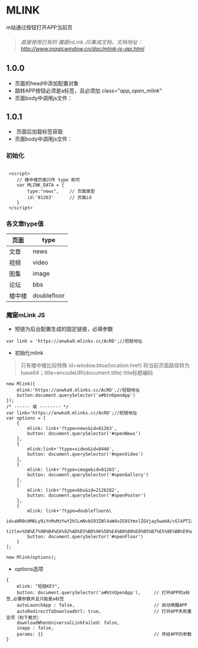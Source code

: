 # MLINK
m站通过按钮打开APP当前页

> ###### 直接使用已有的 魔窗mLink JS集成文档，文档地址：http://www.magicwindow.cn/doc/mlink-js-api.html


## 1.0.0
-  页面的head中添加配置对象
-  跳转APP按钮必须是a标签，且必须加 class="*app_open_mlink*" 
-  页面body中调用js文件： <script src="https://s.kcimg.cn/public/mlink.1.0.0.min.js"></script>

## 1.0.1
-  页面后加载标签获取
-  页面body中调用js文件： <script src="https://s.kcimg.cn/public/mlink.1.0.1.min.js"></script>

### 初始化

```

 <script>
    // 楼中楼页面只传 type 即可
    var MLINK_DATA = {
        type:"news",    // 页面类型
        id:'81263'      // 页面id
    }
 </script>
```
### 各文章type值
页面 | type
---|---
文章 | news
视频 | video
图集 | image
论坛 | bbs
楼中楼 | doublefloor

### 魔窗mLink JS

- 短链为后台配置生成的固定链接，必填参数
```
var link = 'https://anwka9.mlinks.cc/AcRD';//短链地址
```

- 初始化mlink

> 只有楼中楼比较特殊 id=window.btoa(location.href) 将当前页面路径转为base64；title=encodeURI(document.title) title标题编码

```
new Mlink({
    mlink:'https://anwka9.mlinks.cc/AcRD',//短链地址
    button:document.querySelector('a#btnOpenApp')
});
/* ------ 或 -------- */
var link='https://anwka9.mlinks.cc/AcRD';//短链地址
var options = [
    {
        mlink: link+'?type=news&id=81263',
        button: document.querySelector('#openNews')
    },
    {
        mlink:link+'?type=video&id=8446',
        button: document.querySelector('#openVideo')
    },
    {
        mlink: link+'?type=image&id=81263',
        button: document.querySelector('#openGallery')
    },
    {
        mlink: link+'?type=bbs&id=2126282',
        button: document.querySelector('#openPoster')
    },
    {
        mlink: link+'?type=doublefloor&\
        id=aHR0cHM6Ly9iYnMuMzYwY2hlLmNvbS93ZWl4aW4vZG91YmxlZGVjay5waHA/cGlkPTIzMTQ3ODEyJnRpZD0yMTIyMzc2JnJlcGx5cGlkPTIzMTQ3ODEy&\
        title=%5B%E7%9B%B4%E6%92%AD%E5%B8%96%5D%E4%B8%80%E8%B5%B7%E5%8E%BB%E9%AB%98%E5%AE%89%E4%B9%B0%E8%BD%A6%EF%BC%8C%E5%8D%A1%E8%BD%A6%E4%B9%8B%E5%AE%B6%E5%85%A8%E7%A8%8B%E9%99%AA%E5%90%8C%E6%8B%85%E4%BF%9D',
        button: document.querySelector('#openFloor')
    }
];

new Mlink(options);
```

- options选项


```
{
    mlink: "短链KEY",
    button: document.querySelector('a#btnOpenApp'),     // 打开APP的a标签,必要参数并且只能是a标签
    autoLaunchApp : false,                              // 自动唤醒APP
    autoRedirectToDownloadUrl: true,                    // 打开APP失败重定项（到下载页）
    downloadWhenUniversalLinkFailed: false,
    inapp : false,
    params: {}                                          // 传给APP的参数
}
```



